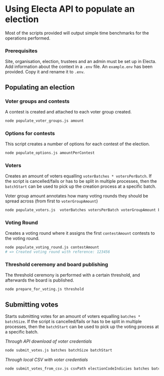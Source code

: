 # Using Electa API to populate an election
Most of the scripts provided will output simple time benchmarks for the operations performed.
### Prerequisites
Site, organisation, election, trustees and an admin must be set up in Electa.
Add information about the context in a `.env` file.
An `example.env` has been provided. Copy it and rename it to `.env`.

## Populating an election
### Voter groups and contests
A contest is created and attached to each voter group created.
```bash
node populate_voter_groups.js amount
```

### Options for contests
This script creates a number of options for each contest of the election.
```bash
node populate_options.js amountPerContest
```

### Voters
Creates an amount of voters equalling `voterBatches * votersPerBatch`.
If the script is cancelled/fails or has to be split in multiple processes, then the `batchStart` can be used to pick up the creation process at a specific batch.

Voter group amount annotates how many voting rounds they should be spread across (from first to `voterGroupAmount`)
```bash
node populate_voters.js  voterBatches votersPerBatch voterGroupAmount batchStart
```

### Voting Round
Creates a voting round where it assigns the first `contestAmount` contests to the voting round.
```bash
node populate_voting_round.js contestAmount
# => Created voting round with reference: 123456
```

### Threshold ceremony and board publishing
The threshold ceremony is performed with a certain threshold, and afterwards the board is published.
```bash
node prepare_for_voting.js threshold
```

## Submitting votes
Starts submitting votes for an amount of voters equalling `batches * batchSize`.
If the script is cancelled/fails or has to be split in multiple processes, then the `batchStart` can be used to pick up the voting process at a specific batch.

_Through API download of voter credentials_
```bash
node submit_votes.js batches batchSize batchStart
```

_Through local CSV with voter credentials_
```bash
node submit_votes_from_csv.js csvPath electionCodeIndicies batches batchSize batchStart
```
